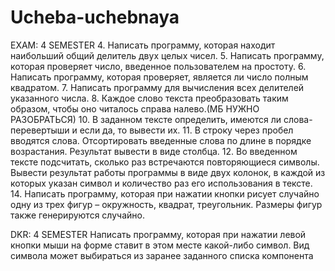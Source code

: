 # Ucheba-uchebnaya
EXAM: 4 SEMESTER
4.	Написать программу, которая находит наибольший общий делитель двух целых чисел.
5.	Написать программу, которая проверяет число, введенное пользователем на простоту.
6.	Написать программу, которая проверяет, является ли число полным квадратом.
7.	Написать программу для вычисления всех делителей указанного числа.
8.	Каждое слово текста преобразовать таким образом, чтобы оно читалось справа налево.(МБ НУЖНО РАЗОБРАТЬСЯ)
10.	В заданном тексте определить, имеются ли слова-перевертыши и если да, то вывести их.
11.	В строку через пробел вводятся слова. Отсортировать введенные слова по длине в порядке возрастания. Результат вывести в виде столбца.
12.	Во введенном тексте подсчитать, сколько раз встречаются повторяющиеся символы. Вывести результат работы программы в виде двух колонок, в каждой из которых указан символ и количество раз его использования в тексте.
14.	Написать программу, которая при нажатии кнопки рисует случайно одну из трех фигур – окружность, квадрат, треугольник. Размеры фигур также генерируются случайно.

DKR: 4 SEMESTER
Написать программу, которая при нажатии левой кнопки мыши на форме ставит в этом месте какой-либо символ. Вид символа может выбираться из заранее заданного списка компонента
